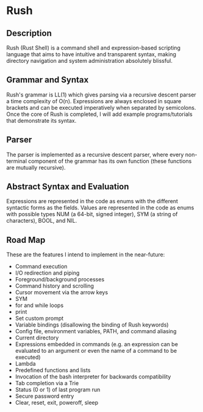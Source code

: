 # Rush

## Description
Rush (Rust Shell) is a command shell and expression-based scripting language
that aims to have intuitive and transparent syntax, making directory navigation
and system administration absolutely blissful.

## Grammar and Syntax
Rush's grammar is LL(1) which gives parsing via a recursive descent parser a
time complexity of O(n). Expressions are always enclosed in square brackets and
can be executed imperatively when separated by semicolons. Once the core of Rush
is completed, I will add example programs/tutorials that demonstrate its
syntax.

## Parser
The parser is implemented as a recursive descent parser, where every
non-terminal component of the grammar has its own function (these functions are
mutually recursive).

## Abstract Syntax and Evaluation
Expressions are represented in the code as enums with the different syntactic
forms as the fields. Values are represented in the code as enums with possible
types NUM (a 64-bit, signed integer), SYM (a string of characters), BOOL, and
NIL.

## Road Map
These are the features I intend to implement in the near-future:
+ Command execution
+ I/O redirection and piping
+ Foreground/background processes
+ Command history and scrolling
+ Cursor movement via the arrow keys
+ SYM
+ for and while loops
+ print
+ Set custom prompt
+ Variable bindings (disallowing the binding of Rush keywords)
+ Config file, environment variables, PATH, and command aliasing
+ Current directory
+ Expressions embedded in commands (e.g. an expression can be evaluated to an
  argument or even the name of a command to be executed)
+ Lambda
+ Predefined functions and lists
+ Invocation of the bash interpreter for backwards compatibility
+ Tab completion via a Trie
+ Status (0 or 1) of last program run
+ Secure password entry
+ Clear, reset, exit, poweroff, sleep
